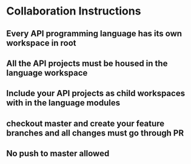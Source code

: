 # Collaboration Instructions

 ## Every API programming language has its own workspace in root
 ## All the API projects must be housed in the language workspace
 ## Include your API projects as child workspaces with in the language modules
 ## checkout master and create your feature branches and all changes must go through PR
 ## No push to master allowed
